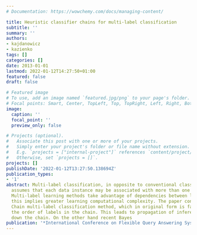 ```yaml
---
# Documentation: https://wowchemy.com/docs/managing-content/

title: Heuristic classifier chains for multi-label classification
subtitle: ''
summary: ''
authors:
- kajdanowicz
- kazienko
tags: []
categories: []
date: 2013-01-01
lastmod: 2022-01-12T14:27:50+01:00
featured: false
draft: false

# Featured image
# To use, add an image named `featured.jpg/png` to your page's folder.
# Focal points: Smart, Center, TopLeft, Top, TopRight, Left, Right, BottomLeft, Bottom, BottomRight.
image:
  caption: ''
  focal_point: ''
  preview_only: false

# Projects (optional).
#   Associate this post with one or more of your projects.
#   Simply enter your project's folder or file name without extension.
#   E.g. `projects = ["internal-project"]` references `content/project/deep-learning/index.md`.
#   Otherwise, set `projects = []`.
projects: []
publishDate: '2022-01-12T13:27:50.138694Z'
publication_types:
- '1'
abstract: Multi-label classification, in opposite to conventional classification,
  assumes that each data instance may be associated with more than one labels simultaneously.
  Multi-label learning methods take advantage of dependencies between labels, but
  this implies greater learning computational complexity. The paper considers Classifier
  Chain multi-label classification method, which in original form is fast, but assumes
  the order of labels in the chain. This leads to propagation of inference errors
  down the chain. On the other hand recent Bayes
publication: '*International Conference on Flexible Query Answering Systems*'
---
```

